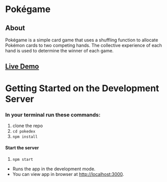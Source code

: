 # Pokégame

## About

Pokégame is a simple card game that uses a shuffling function to allocate
Pokémon cards to two competing hands. The collective experience of each hand is 
used to determine the winner of each game.

## [Live Demo](edwinkim-pokegame-demo.surge.sh)

# Getting Started on the Development Server

### In your terminal run these commands:

1. clone the repo
2. `cd pokedex`
3. `npm install`

#### Start the server

1. `npm start`

- Runs the app in the development mode.
- You can view app in browser at [http://localhost:3000](http://localhost:3000).